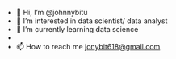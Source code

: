 - 👋 Hi, I’m @johnnybitu
- 👀 I’m interested in data scientist/ data analyst 
- 🌱 I’m currently learning data science 
- 
- 📫 How to reach me jonybit618@gmail.com

<!---
johnnybitu/johnnybitu is a ✨ special ✨ repository because its `README.md` (this file) appears on your GitHub profile.
You can click the Preview link to take a look at your changes.
--->
